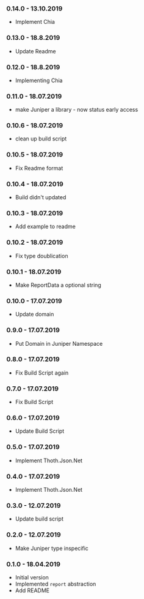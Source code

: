 ### 0.14.0 - 13.10.2019
* Implement Chia
### 0.13.0 - 18.8.2019
* Update Readme
### 0.12.0 - 18.8.2019
* Implementing Chia
### 0.11.0 - 18.07.2019
* make Juniper a library - now status early access
### 0.10.6 - 18.07.2019
* clean up build script
### 0.10.5 - 18.07.2019
* Fix Readme format
### 0.10.4 - 18.07.2019
* Build didn't updated
### 0.10.3 - 18.07.2019
* Add example to readme
### 0.10.2 - 18.07.2019
* Fix type doublication
### 0.10.1 - 18.07.2019
* Make ReportData a optional string
### 0.10.0 - 17.07.2019
* Update domain
### 0.9.0 - 17.07.2019
* Put Domain in Juniper Namespace
### 0.8.0 - 17.07.2019
* Fix Build Script again
### 0.7.0 - 17.07.2019
* Fix Build Script
### 0.6.0 - 17.07.2019
* Update Build Script
### 0.5.0 - 17.07.2019
* Implement Thoth.Json.Net
### 0.4.0 - 17.07.2019
* Implement Thoth.Json.Net
### 0.3.0 - 12.07.2019
* Update build script
### 0.2.0 - 12.07.2019
* Make Juniper type inspecific
### 0.1.0 - 18.04.2019
* Initial version
* Implemented `report` abstraction
* Add README